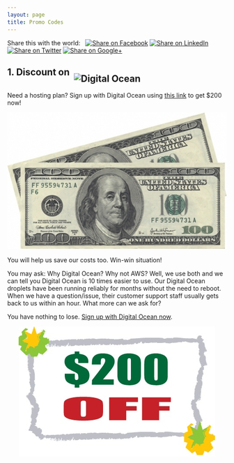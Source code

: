 ```yaml
---
layout: page
title: Promo Codes
---
```


<span class="post-meta">Share this with the world: 
  &nbsp;
  <a href="#" onclick="shareOn('facebook');"><img src="/img/facebook.png" width="32" height="32" alt="Share on Facebook"></a>
  <a href="#" onclick="shareOn('linkedin');"><img src="/img/linkedin.png" width="32" height="32" alt="Share on LinkedIn"></a>
  <a href="#" onclick="shareOn('twitter');"><img src="/img/twitter.png" width="32" height="32" alt="Share on Twitter"></a>
  <a href="#" onclick="shareOn('googleplus');"><img src="/img/google.png" width="32" height="32" alt="Share on Google+"></a>
</span>



## 1. Discount on &nbsp;<img src="/img/DO_Logo_Vertical_Blue-6321464d.png" height="130" width="130" alt="Digital Ocean" style="vertical-align: -60%" />


Need a hosting plan? Sign up with Digital Ocean using [this link](https://m.do.co/c/841d01dfa2fb) to get $200 now!

<center>
<img src="/img/200_dollars.jpg">
</center>

<p>
You will help us save our costs too. Win-win situation!
</p>

You may ask: Why Digital Ocean? Why not AWS? Well, we use both and we can tell you Digital Ocean is 
10 times easier to use. Our Digital Ocean droplets have been running reliably for months without the need to reboot.
When we have a question/issue, their customer support staff usually gets back to us within an hour. 
What more can we ask for?

You have nothing to lose.  [Sign up with Digital Ocean now](https://m.do.co/c/841d01dfa2fb).  

<center>
<img src="/img/200_off.jpg">
</center>